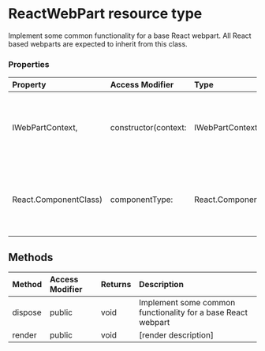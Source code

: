 # ReactWebPart resource type

Implement some common functionality for a base React webpart. All React based 
webparts are expected to inherit from this class.


### Properties

| Property	   | Access Modifier | Type	| Description|
|:-------------|:----|:-------|:-----------|
|IWebPartContext,      | constructor(context: |  IWebPartContext, | Implement some common functionality for a base React webpart |
|React.ComponentClass<IReactWebPartProps>)      | componentType: |  React.ComponentClass<IReactWebPartProps>) | Implement some common functionality for a base React webpart |



## Methods

| Method	   | Access Modifier | Returns	| Description|
|:-------------|:----|:-------|:-----------|
|dispose      | public |  void | Implement some common functionality for a base React webpart |
|render      | public |  void | [render description] |



